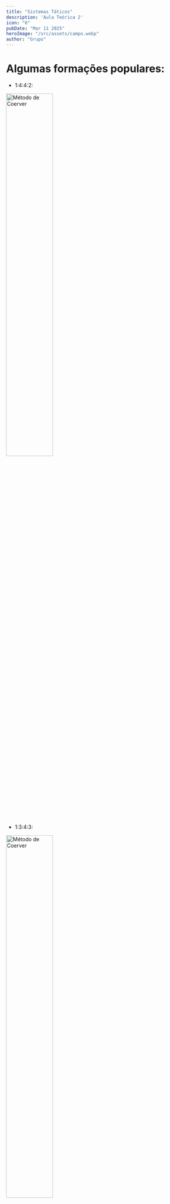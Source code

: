 ```yaml
---
title: "Sistemas Táticos"
description: 'Aula Teórica 2'
icon: "6"
pubDate: "Mar 11 2025"
heroImage: "/src/assets/campo.webp"
author: "Grupo"
---
```


# Algumas formações populares:  
- 1:4:4:2:
<div class="relative justify-items-center">
<img src="/assets/1442.jpg" alt="Método de Coerver" width="50%" height="full">
</div>

- 1:3:4:3:
<div class="relative justify-items-center">
<img src="/assets/1343.jpg" alt="Método de Coerver" width="50%" height="full">
</div>

- 1:4:3:3: 
<div class="relative justify-items-center">
<img src="/assets/1433.jpg" alt="Método de Coerver" width="50%" height="full">
</div>

- 1:3:5:2: 
<div class="relative justify-items-center">
<img src="/assets/1352.jpg" alt="Método de Coerver" width="50%" height="full">
</div>

- 1:4:5:1: 
<div class="relative justify-items-center">
<img src="/assets/1451.jpg" alt="Método de Coerver" width="50%" height="full">
</div>


# Transições:  

Ataque para Defesa: Pressionar a bola rapidamente para recuperar o equilíbrio. 
<br>
Defesa para Ataque: Tirar a bola da zona de pressão e avançar. 
<br>
Mudar o ritmo em instantes pode definir o resultado de uma partida. 